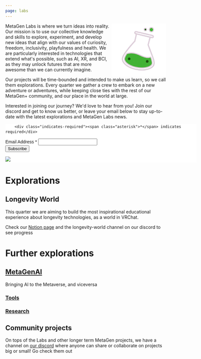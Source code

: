```yaml
---
page: labs
---
```


<style>
	
	#mc_embed_signup {
	  background: rgba(0,0,0,0)
	}
	
</style>

<img alt="metagen labs logo" src="img/beaker_logo.png" width="170px" style="float:right;"/>

MetaGen Labs is where we turn ideas into reality. Our mission is to use our collective knowledge and skills to explore, experiment, and develop new ideas that align with our values of curiosity, freedom, inclusivity, playfulness and health. We are particularly interested in technologies that extend what's possible, such as AI, XR, and BCI, as they may unlock futures that are more awesome than we can currently imagine.

Our projects will be time-bounded and intended to make us learn, so we call them explorations. Every quarter we gather a crew to embark on a new adventure or adventures, while keeping close ties with the rest of our MetaGen+ community, and our place in the world at large.

Interested in joining our journey? We'd love to hear from you! Join our discord and get to know us better, or leave your email below to stay up-to-date with the latest explorations and MetaGen Labs news.

<!-- Begin Mailchimp Signup Form -->
<link href="//cdn-images.mailchimp.com/embedcode/classic-071822.css" rel="stylesheet" type="text/css">
<style type="text/css">
	#mc_embed_signup{background:#fff; clear:left; font:14px Helvetica,Arial,sans-serif;  width:600px;}
	/* Add your own Mailchimp form style overrides in your site stylesheet or in this style block.
	   We recommend moving this block and the preceding CSS link to the HEAD of your HTML file. */
</style>
<div id="mc_embed_signup">
    <form action="https://metagen.us12.list-manage.com/subscribe/post?u=1f20a8bfa0ab845e054bdeed2&amp;id=d05b72eeda&amp;f_id=004f42e0f0" method="post" id="mc-embedded-subscribe-form" name="mc-embedded-subscribe-form" class="validate" target="_blank" novalidate>
        <div id="mc_embed_signup_scroll">
        
        <div class="indicates-required"><span class="asterisk">*</span> indicates required</div>
<div class="mc-field-group">
	<label for="mce-EMAIL">Email Address  <span class="asterisk">*</span>
</label>
	<input type="email" value="" name="EMAIL" class="required email" id="mce-EMAIL" required>
	<span id="mce-EMAIL-HELPERTEXT" class="helper_text"></span>
</div>
	<div id="mce-responses" class="clear foot">
		<div class="response" id="mce-error-response" style="display:none"></div>
		<div class="response" id="mce-success-response" style="display:none"></div>
	</div>    <!-- real people should not fill this in and expect good things - do not remove this or risk form bot signups-->
    <div style="position: absolute; left: -5000px;" aria-hidden="true"><input type="text" name="b_1f20a8bfa0ab845e054bdeed2_d05b72eeda" tabindex="-1" value=""></div>
        <div class="optionalParent">
            <div class="clear foot">
                <input type="submit" value="Subscribe" name="subscribe" id="mc-embedded-subscribe" class="button">
                <p class="brandingLogo"><a href="http://eepurl.com/ijbwjf" title="Mailchimp - email marketing made easy and fun"><img src="https://eep.io/mc-cdn-images/template_images/branding_logo_text_dark_dtp.svg"></a></p>
            </div>
        </div>
    </div>
</form>
</div>
<script type='text/javascript' src='//s3.amazonaws.com/downloads.mailchimp.com/js/mc-validate.js'></script><script type='text/javascript'>(function($) {window.fnames = new Array(); window.ftypes = new Array();fnames[0]='EMAIL';ftypes[0]='email';fnames[1]='FNAME';ftypes[1]='text';fnames[2]='LNAME';ftypes[2]='text';fnames[3]='ADDRESS';ftypes[3]='address';fnames[4]='PHONE';ftypes[4]='phone';fnames[5]='BIRTHDAY';ftypes[5]='birthday';}(jQuery));var $mcj = jQuery.noConflict(true);</script>
<!--End mc_embed_signup-->

# Explorations

## Longevity World

This quarter we are aiming to build the most inspirational educational experience about longevity technologies, as a world in VRChat.

Check our [Notion page](https://thunder-zinc-cf1.notion.site/Longevity-Edu-inspirational-VRChat-world-238632ca7ffd4903bd398a6ab32687d9) and the longevity-world channel on our discord to see progress

# Further explorations

## [MetaGenAI](/ai)

Bringing AI to the Metaverse, and viceversa
                                                                                        
### [Tools](/tools)

### [Research](/research)

## Community projects

On tops of the Labs and other longer term MetaGen projects, we have a channel on [our discord](/discord) where anyone can share or collaborate on projects big or small! Go check them out
